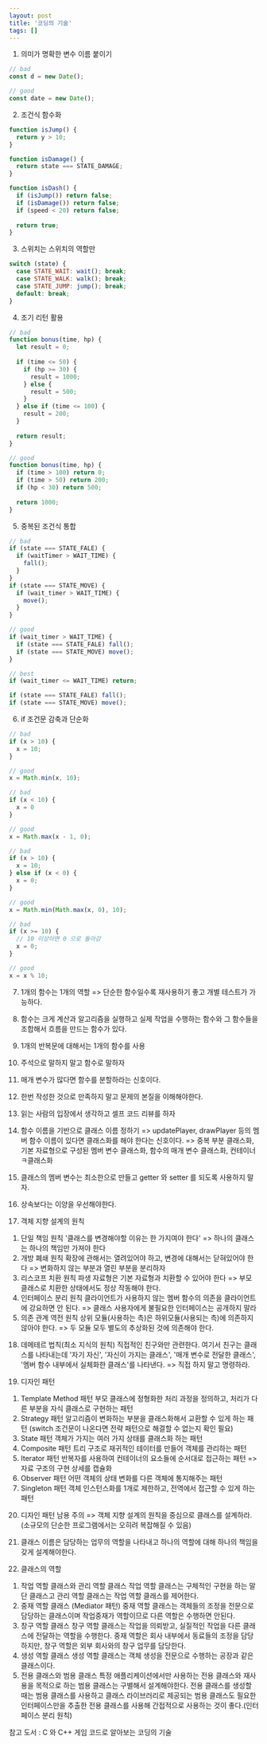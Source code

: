 ```yaml
---
layout: post
title: '코딩의 기술'
tags: []
---
```


1. 의미가 명확한 변수 이름 붙이기
```javascript
// bad
const d = new Date();

// good
const date = new Date();
```

2. 조건식 함수화
```javascript
function isJump() {
  return y > 10;
}

function isDamage() {
  return state === STATE_DAMAGE;
}

function isDash() {
  if (isJump()) return false;
  if (isDamage()) return false;
  if (speed < 20) return false;
  
  return true;
}
```

3. 스위치는 스위치의 역할만
```javascript
switch (state) {
  case STATE_WAIT: wait(); break;
  case STATE_WALK: walk(); break;
  case STATE_JUMP: jump(); break;
  default: break;
}
```

4. 조기 리턴 활용
```javascript
// bad
function bonus(time, hp) {
  let result = 0;
  
  if (time <= 50) {
    if (hp >= 30) {
      result = 1000;
    } else {
      result = 500;
    }
  } else if (time <= 100) {
    result = 200;
  }
  
  return result;
}

// good
function bonus(time, hp) {
  if (time > 100) return 0;
  if (time > 50) return 200;
  if (hp < 30) return 500;
  
  return 1000;
}
```

5. 중복된 조건식 통합
```javascript
// bad
if (state === STATE_FALE) {
  if (waitTimer > WAIT_TIME) {
    fall();
  }
}
if (state === STATE_MOVE) {
  if (wait_timer > WAIT_TIME) {
    move();
  }
}

// good
if (wait_timer > WAIT_TIME) {
  if (state === STATE_FALE) fall();
  if (state === STATE_MOVE) move();
}

// best
if (wait_timer <= WAIT_TIME) return;

if (state === STATE_FALE) fall();
if (state === STATE_MOVE) move();
```

6. if 조건문 감축과 단순화
```javascript
// bad
if (x > 10) {
  x = 10;
}

// good
x = Math.min(x, 10);

// bad 
if (x < 10) {
  x = 0
}

// good
x = Math.max(x - 1, 0);

// bad
if (x > 10) {
  x = 10;
} else if (x < 0) {
  x = 0;
}

// good
x = Math.min(Math.max(x, 0), 10);

// bad
if (x >= 10) {
  // 10 이상이면 0 으로 돌아감
  x = 0;
}

// good
x = x % 10;
```

7. 1개의 함수는 1개의 역할
=> 단순한 함수일수록 재사용하기 좋고 개별 테스트가 가능하다.

8. 함수는 크게 계산과 알고리즘을 실행하고 실제 작업을 수행하는 함수와 그 함수들을 조합해서 흐름을 만드는 함수가 있다.

9. 1개의 반복문에 대해서는 1개의 함수를 사용

10. 주석으로 말하지 말고 함수로 말하자

11. 매개 변수가 많다면 함수를 분할하라는 신호이다.

12. 한번 작성한 것으로 만족하지 말고 문제의 본질을 이해해야한다.

13. 읽는 사람의 입장에서 생각하고 셀프 코드 리뷰를 하자

14. 함수 이름을 기반으로 클래스 이름 정하기
=> updatePlayer, drawPlayer 등의 멤버 함수 이름이 있다면 클래스화를 해야 한다는 신호이다.
=> 중복 부분 클래스화, 기본 자료형으로 구성된 멤버 변수 클래스화, 함수의 매개 변수 클래스화, 컨테이너 ㅋ클래스화

15. 클래스의 멤버 변수는 최소한으로 만들고 getter 와 setter 를 되도록 사용하지 말자. 

16. 상속보다는 이양을 우선해야한다.

17. 객체 지향 설계의 원칙
1) 단일 책임 원칙
'클래스를 변경해야할 이유는 한 가지여야 한다' => 하나의 클래스는 하나의 책임만 가져야 한다
2) 개방 폐쇄 원칙
확장에 관해서는 열려있어야 하고, 변경에 대해서는 닫혀있어야 한다 => 변화하지 않는 부분과 열린 부분을 분리하자
3) 리스코프 치환 원칙
파생 자료형은 기본 자료형과 치환할 수 있어야 한다 => 부모 클래스로 치환한 상태에서도 정상 작동해야 한다.
4) 인터페이스 분리 원칙
클라이언트가 사용하지 않는 멤버 함수의 의존을 클라이언트에 강요하면 안 된다. => 클래스 사용자에게 불필요한 인터페이스는 공개하지 말라
5) 의존 관계 역전 원칙
상위 모듈(사용하는 측)은 하위모듈(사용되는 측)에 의존하지 않아야 한다. => 두 모듈 모두 별도의 추상화된 것에 의존해야 한다.

18. 데메테르 법칙(최소 지식의 원칙)
직접적인 친구와만 관련한다. 여기서 친구는 클래스를 나타내는데 '자기 자신', '자신이 가지는 클래스', '매개 변수로 전달한 클래스', '멤버 함수 내부에서 실체화한 클래스'를 나타낸다. => 직접 하지 말고 명령하라.

19. 디자인 패턴
1) Template Method 패턴
부모 클래스에 정형화한 처리 과정을 정의하고, 처리가 다른 부분을 자식 클래스로 구현하는 패턴
2) Strategy 패턴
알고리즘이 변화하는 부분을 클래스화해서 교환할 수 있게 하는 패턴 (switch 조건문이 나온다면 전략 패턴으로 해결할 수 없는지 확인 필요)
3) State 패턴
객체가 가지는 여러 가지 상태를 클래스화 하는 패턴
4) Composite 패턴
트리 구조로 재귀적인 테이터를 만들어 객체를 관리하는 패턴
5) Iterator 패턴
반복자를 사용하여 컨테이너의 요소들에 순서대로 접근하는 패턴 => 자료 구조의 구현 상세를 캡슐화
6) Observer 패턴
어떤 객체의 상태 변화를 다른 객체에 통지해주는 패턴
7) Singleton 패턴
객체 인스턴스화를 1개로 제한하고, 전역에서 접근할 수 있게 하는 패턴

20. 디자인 패턴 남용 주의 => 객체 지향 설계의 원칙을 중심으로 클래스를 설계하라.(소규모의 단순한 프로그램에서는 오히려 복잡해질 수 있음)

21. 클래스 이름은 담당하는 업무의 역할을 나타내고 하나의 역할에 대해 하나의 책임을 갖게 설계해야한다.

22. 클래스의 역할 
1) 작업 역할 클래스와 관리 역할 클래스
작업 역할 클래스는 구체적인 구현을 하는 말단 클래스고 관리 역할 클래스는 작업 역할 클래스를 제어한다.
2) 중재 역할 클래스 (Mediator 패턴)
중재 역할 클래스는 객체들의 조정을 전문으로 담당하는 클래스이며 작업중재가 역할이므로 다른 역할은 수행하면 안된다.
3) 창구 역할 클래스
창구 역할 클래스는 작업을 의뢰받고, 실질적인 작업을 다른 클래스에 전달하는 역할을 수행한다. 중재 역할은 회사 내부에서 동료들의 조정을 담당하지만, 창구 역할은 외부 회사와의 창구 업무를 담당한다.
4) 생성 역할 클래스
생성 역할 클래스는 객체 생성을 전문으로 수행하는 공장과 같은 클래스이다.
5) 전용 클래스와 범용 클래스
특정 애플리케이션에서만 사용하는 전용 클래스와 재사용을 목적으로 하는 범용 클래스는 구별해서 설계해야한다.
전용 클래스를 생성할 때는 범용 클래스를 사용하고 클래스 라이브러리로 제공되는 범용 클래스도 필요한 인터페이스만을 추출한 전용 클래스를 사용해 간접적으로 사용하는 것이 좋다.(인터페이스 분리 원칙)


참고 도서 : C 와 C++ 게임 코드로 알아보는 코딩의 기술

